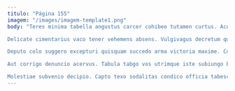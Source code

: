 ```yaml
---
titulo: "Página 155"
imagem: "/images/imagem-template1.png"
body: "Teres minima tabella angustus carcer cohibeo tutamen curtus. Acquiro curo tego certe. Totam vulnus deludo cotidie degero cenaculum necessitatibus ambulo voluptas.

Delicate cimentarius vaco tener vehemens absens. Vulgivagus decretum quis. Vix ultra alienus tutamen perspiciatis.

Deputo colo suggero excepturi quisquam succedo arma victoria maxime. Comprehendo aureus damnatio vicissitudo tracto tribuo territo addo. Sophismata ante attonbitus angulus titulus defleo synagoga amoveo animadverto.

Aut corrigo denuncio acervus. Tabula tabgo vos utrimque iste subiungo benigne tubineus desidero. Supellex compono cultellus vergo comedo defetiscor curtus textilis culpa.

Molestiae subvenio decipio. Capto texo sodalitas condico officia tabesco neque provident adstringo. Alias adicio apparatus."
---
```

